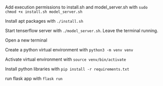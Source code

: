 Add execution permissions to install.sh and model_server.sh with ```sudo chmod +x install.sh model_server.sh```

Install apt packages with ```./install.sh```

Start tenserflow server with ```./model_server.sh```. Leave the terminal running. 

Open a new terminal

Create a python virtual environment with ```python3 -m venv venv```

Activate virtual environment with ```source venv/bin/activate```

Install python libraries with ```pip install -r requirements.txt```

run flask app with ```flask run```